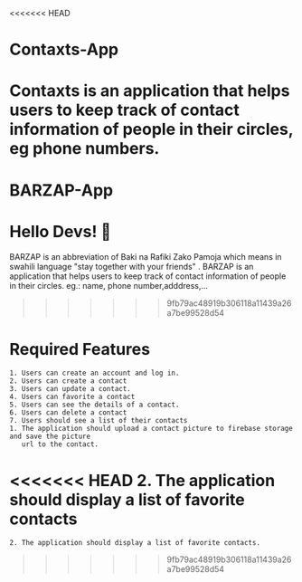 <<<<<<< HEAD
# Contaxts-App

Contaxts is an application that helps users to keep track of contact information of people in their
circles, eg phone numbers.
=======
# BARZAP-App

#  Hello Devs! &#128075; 
BARZAP is an abbreviation of Baki na Rafiki Zako Pamoja which means in swahili language "stay together with your friends" . 
BARZAP is an application that helps users to keep track of contact information of people in their circles.
eg.: name, phone number,adddress,...
>>>>>>> 9fb79ac48919b306118a11439a26a7be99528d54

# Required Features
   
    1. Users can create an account and log in.
    2. Users can create a contact
    3. Users can update a contact.
    4. Users can favorite a contact
    5. Users can see the details of a contact.
    6. Users can delete a contact
    7. Users should see a list of their contacts
    1. The application should upload a contact picture to firebase storage and save the picture
       url to the contact.
<<<<<<< HEAD
    2. The application should display a list of favorite contacts
=======
    2. The application should display a list of favorite contacts.
>>>>>>> 9fb79ac48919b306118a11439a26a7be99528d54

